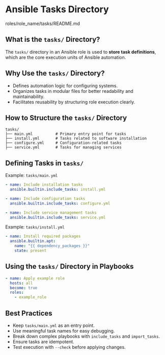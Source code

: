# Ansible Tasks Directory
roles/role_name/tasks/README.md

## What is the `tasks/` Directory?

The `tasks/` directory in an Ansible role is used to **store task definitions**, which are the core execution units of Ansible automation.

## Why Use the `tasks/` Directory?

* Defines automation logic for configuring systems.
* Organizes tasks in modular files for better readability and maintainability.
* Facilitates reusability by structuring role execution clearly.

## How to Structure the `tasks/` Directory

```
tasks/
├── main.yml          # Primary entry point for tasks
├── install.yml       # Tasks related to software installation
├── configure.yml     # Configuration-related tasks
├── service.yml       # Tasks for managing services
```

## Defining Tasks in `tasks/`

Example: `tasks/main.yml`

```yaml
- name: Include installation tasks
  ansible.builtin.include_tasks: install.yml

- name: Include configuration tasks
  ansible.builtin.include_tasks: configure.yml

- name: Include service management tasks
  ansible.builtin.include_tasks: service.yml
```

Example: `tasks/install.yml`

```yaml
- name: Install required packages
  ansible.builtin.apt:
    name: "{{ dependency_packages }}"
    state: present
```

## Using the `tasks/` Directory in Playbooks

```yaml
- name: Apply example role
  hosts: all
  become: true
  roles:
    - example_role
```

## Best Practices

* Keep `tasks/main.yml` as an entry point.
* Use meaningful task names for easy debugging.
* Break down complex playbooks with `include_tasks` and `import_tasks`.
* Ensure tasks are idempotent.
* Test execution with `--check` before applying changes.
